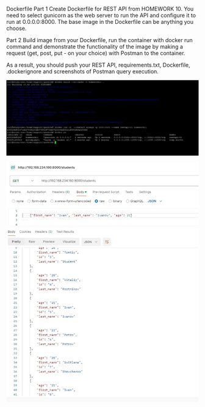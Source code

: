 Dockerfile
Part 1
Create Dockerfile for REST API from HOMEWORK 10. You need to select gunicorn as the web server to run the API and configure it to run at 0.0.0.0:8000. The base image in the Dockerfile can be anything you choose.

Part 2
Build image from your Dockerfile, run the container with docker run command and demonstrate the functionality of the image by making a request (get, post, put - on your choice) with Postman to the container.

As a result, you should push your REST API, requirements.txt, Dockerfile, .dockerignore and screenshots of Postman query execution.

![](https://github.com/Visemir/danit-labs/blob/main/homework11/docker-build.jpg)

![](https://github.com/Visemir/danit-labs/blob/main/homework11/postmanget.jpg)
